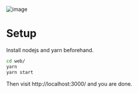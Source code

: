 ![image](https://user-images.githubusercontent.com/59773618/164788806-65de5267-67df-42c1-ae40-ad209a7c1597.png)


# Setup

Install nodejs and yarn beforehand.

```bash
cd web/
yarn
yarn start
```

Then visit http://localhost:3000/ and you are done.

